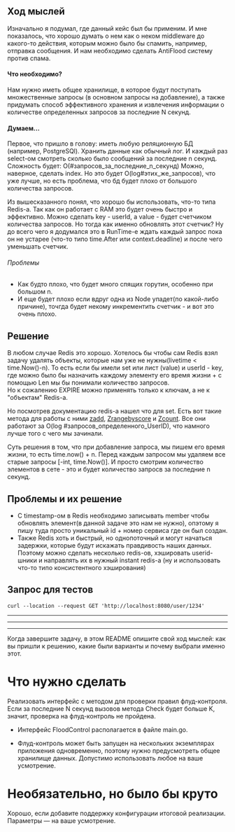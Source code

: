 
## Ход мыслей

Изначально я подумал, где данный кейс был бы применим. И мне показалось, что хорошо думать о нем как о неком middleware 
до какого-то действия, которым можно было бы спамить, например, отправка сообщения. И нам необходимо сделать AntiFlood систему против спама.

#### Что необходимо?
Нам нужно иметь общее хранилище, в которое будут поступать множественные запросы (в основном запросы на добавление),
а также придумать способ эффективного хранения и извлечения информации о количестве определенных запросов за последние N секунд.

#### Думаем...
Первое, что пришло в голову: иметь любую реляционную БД (например, PostgreSQl). Хранить данные как обычный лог. И каждый 
раз select-ом смотреть сколько было сообщений за последние n секунд. Сложность будет: O(#запросов_за_последние_n_секунд)
Можно, наверное, сделать index. Но это будет O(log#этих_же_запросов), что уже лучше, но есть проблема, что бд будет плохо
от большого количества запросов.

Из вышесказанного понял, что хорошо бы использовать, что-то типа Redis-а. Так как он работает с RAM это будет очень быстро и эффективно.
Можно сделать key - userId, а value - будет счетчиком количества запросов. Но тогда как именно обновлять этот счетчик?
Ну до всего чего я додумался это в RunTime-е ждать каждый запрос пока он не устарее (что-то типо time.After или context.deadline) и после чего уменьшать счетчик.
###### Проблемы
 - Как будто плохо, что будет много спящих горутин, особенно при большом n.
 - И еще будет плохо если вдруг одна из Node упадет(по какой-либо причине), точгда будет некому инкрементить счетчик - и вот это очень плохо.

## Решение
В любом случае Redis это хорошо. Хотелось бы чтобы сам Redis взял задачу удалять объекты, которые нам уже не нужны(livetime < time.Now()-n).
То есть если бы имели set или лист (value) и userId - key, где можно было бы назначить каждому элементу его время жизни + с помощью Len мы бы понимали количество запросов.  
Но к сожалению EXPIRE можно применять только к ключам, а не к "объектам" Redis-а.

Но посмотрев документацию redis-а нашел что для set. Есть вот такие метода для работы с ними [zadd](https://redis.io/commands/zadd/),
[Zrangebyscore](https://redis.io/commands/zrangebyscore/) и [Zcount](https://redis.io/commands/zcount/).
Все они работают за O(log #запросов_определенного_UserID), что намного лучше того с чего мы зачинали.

Суть решения в том, что при добавление запроса, мы пишем его время жизни, то есть time.now() + n. 
Перед каждым запросом мы удаляем все старые запросы [-int, time.Now()].
И просто смотрим количество элементов в сете - это и будет количество запросв за последние n секунд.

## Проблемы и их решение
 - С timestamp-ом в Redis необходимо записывать member чтобы обновлять элемент(в данной задаче это нам не нужно), опэтому я пишу туда просто уникальный id + номер сервиса где он был создан.
 - Также Redis хоть и быстрый, но однопоточный и могут начаться задержки, которые будут искажать правдивость наших данных.
Поэтому можно сделать несколько redis-ов, хэшировать userid-шники и направлять их в нужный instant redis-а (ну и использовать что-то типо консистентного хэширования)

## Запрос для тестов 

```curl --location --request GET 'http://localhost:8080/user/1234'```


_________________________________________________________________________________________________________________________________
_________________________________________________________________________________________________________________________________
_________________________________________________________________________________________________________________________________

Когда завершите задачу, в этом README опишите свой ход мыслей: как вы пришли к решению, какие были варианты и почему выбрали именно этот. 

# Что нужно сделать

Реализовать интерфейс с методом для проверки правил флуд-контроля. Если за последние N секунд вызовов метода Check будет больше K, значит, проверка на флуд-контроль не пройдена.

- Интерфейс FloodControl располагается в файле main.go.

- Флуд-контроль может быть запущен на нескольких экземплярах приложения одновременно, поэтому нужно предусмотреть общее хранилище данных. Допустимо использовать любое на ваше усмотрение. 

# Необязательно, но было бы круто

Хорошо, если добавите поддержку конфигурации итоговой реализации. Параметры — на ваше усмотрение.
